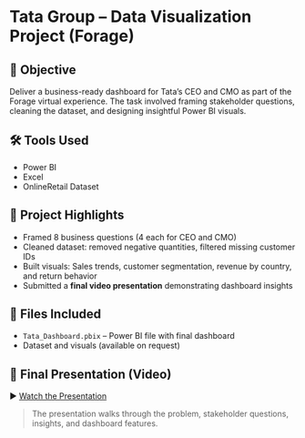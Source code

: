 # Tata Group – Data Visualization Project (Forage)

## 📌 Objective
Deliver a business-ready dashboard for Tata’s CEO and CMO as part of the Forage virtual experience. The task involved framing stakeholder questions, cleaning the dataset, and designing insightful Power BI visuals.

## 🛠️ Tools Used
- Power BI
- Excel
- OnlineRetail Dataset

## 🧠 Project Highlights
- Framed 8 business questions (4 each for CEO and CMO)
- Cleaned dataset: removed negative quantities, filtered missing customer IDs
- Built visuals: Sales trends, customer segmentation, revenue by country, and return behavior
- Submitted a **final video presentation** demonstrating dashboard insights

## 📁 Files Included
- `Tata_Dashboard.pbix` – Power BI file with final dashboard
- Dataset and visuals (available on request)

## 🎤 Final Presentation (Video)
▶️ [Watch the Presentation](https://drive.google.com/file/d/1qm9sgLdF7Ny6c3wP-pgmMX5aPsBv0Oz2/view?usp=sharing)

> The presentation walks through the problem, stakeholder questions, insights, and dashboard features.


